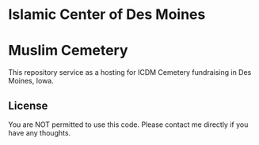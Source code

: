 # Islamic Center of Des Moines 
# Muslim Cemetery 
This repository service as a hosting for ICDM Cemetery fundraising in Des Moines, Iowa.

## License
You are NOT permitted to use this code. Please contact me directly if you have any thoughts.

